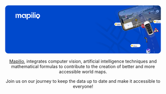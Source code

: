 <p align="center">
  <a href="https://mapilio.com/">
  <img width="900" src="https://github.com/mapilio/.github/blob/main/mapilio-banner.png"></a>
</p>

<div align="center">

[Mapilio](https://mapilio.com/), integrates computer vision, artificial intelligence techniques and mathematical formulas to contribute to the creation of better and more accessible world maps.

Join us on our journey to keep the data up to date and make it accessible to everyone!
